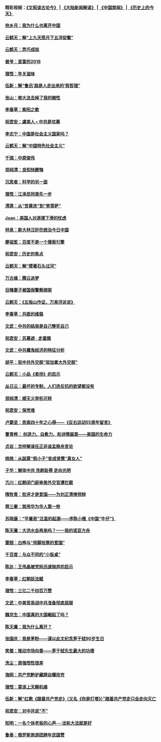 #### 精彩视频：[《文昭谈古论今》](https://github.com/gfw-breaker/wenzhao/blob/master/README.md?t=01260930) | [《大陆新闻解读》](https://github.com/gfw-breaker/ntdtv-comedy/blob/master/README.md?t=01260930) | [《中国禁闻》](https://github.com/gfw-breaker/ntdtv-news/blob/master/README.md?t=01260930) | [《历史上的今天》](https://github.com/gfw-breaker/today-in-history/blob/master/README.md?t=01260930) 

#### [他乡月：我为什么也离开中国](../pages/nsc993/n11003553.md?t=01260930) 

#### [云鹤天：解“上九天揽月下五洋捉鳖”](../pages/nsc993/n11000750.md?t=01260930) 

#### [云鹤天：弄巧成拙](../pages/nsc993/n11000722.md?t=01260930) 

#### [兽爷：首富的2018](../pages/nsc993/n11000693.md?t=01260930) 

#### [理悟：年关滋味](../pages/nsc993/n10998847.md?t=01260930) 

#### [伍新：解“鲁迅‘路是人走出来的’假哲理”](../pages/nsc993/n10998777.md?t=01260930) 

#### [张山：修大法去掉了我的赌性](../pages/nsc993/n10997702.md?t=01260930) 

#### [李春草：紫阳之歌](../pages/nsc993/n10997679.md?t=01260930) 

#### [祝君安：虞美人 • 中共是坟墓](../pages/nsc993/n10996090.md?t=01260930) 

#### [李志宁：中国是社会主义国家吗？](../pages/nsc993/n10996097.md?t=01260930) 

#### [云鹤天：解“中国特色社会主义”](../pages/nsc993/n10996043.md?t=01260930) 

#### [千瑞：中原俊伟](../pages/nsc993/n10995401.md?t=01260930) 

#### [郑纯清：良知快醒悔](../pages/nsc993/n10995385.md?t=01260930) 

#### [沉思者：科学的另一面](../pages/nsc993/n10996074.md?t=01260930) 

#### [理悟：江泽民同类先一步](../pages/nsc993/n10995378.md?t=01260930) 

#### [清莲：从“苦黄连”到“笑菩萨”](../pages/nsc993/n10995466.md?t=01260930) 

#### [Joan：美国人对道德下滑的忧虑](../pages/nsc993/n10995424.md?t=01260930) 

#### [林泉：斯大林汉奸在统治今日中国](../pages/nsc993/n10995210.md?t=01260930) 

#### [廖祖笙：百度不是一个搜索引擎](../pages/nsc993/n10994961.md?t=01260930) 

#### [祝君安：历史的焦点](../pages/nsc993/n10994925.md?t=01260930) 

#### [云鹤天：解“摸著石头过河”](../pages/nsc993/n10993325.md?t=01260930) 

#### [万古缘：腾云追梦](../pages/nsc993/n10993120.md?t=01260930) 

#### [目睹妻子被国保警察绑架](../pages/nsc993/n10991525.md?t=01260930) 

#### [云鹤天：《五指山作证，万泉河诉说》](../pages/nsc993/n10991603.md?t=01260930) 

#### [李春草：共匪的维稳](../pages/nsc993/n10991348.md?t=01260930) 

#### [文武：中共的结局是自己整死自己](../pages/nsc993/n10989899.md?t=01260930) 

#### [祝君安：苏幕遮 · 走着瞧](../pages/nsc993/n10988901.md?t=01260930) 

#### [文武：中共魔鬼经济的特征分析](../pages/nsc993/n10987387.md?t=01260930) 

#### [胡平：驳中共外交部“驳加拿大外交部”](../pages/nsc993/n10987378.md?t=01260930) 

#### [云鹤天：小品《卖拐》的启示](../pages/nsc993/n10984392.md?t=01260930) 

#### [丛日云：最坏的专制，人们连反抗的欲望都没有](../pages/nsc993/n10984377.md?t=01260930) 

#### [郑纯清：顺天义举机可转](../pages/nsc993/n10984369.md?t=01260930) 

#### [祝君安：保党难](../pages/nsc993/n10984362.md?t=01260930) 

#### [卢蒙坚：思索四十年之心得——《反右运动55周年留言》](../pages/nsc993/n10984355.md?t=01260930) 

#### [曹青桦： 创造力、自愈力、和诗情画意——美国的生命力](../pages/nsc993/n10984216.md?t=01260930) 

#### [贞岩：怎样解读任正非谈孟晚舟言论](../pages/nsc993/n10984650.md?t=01260930) 

#### [桃桃：从跋扈“假小子”变成贤慧“真女人”](../pages/nsc993/n10984416.md?t=01260930) 

#### [子华：解体中共 洗刷耻辱 走向光明](../pages/nsc993/n10984019.md?t=01260930) 

#### [亢川：红朝闭门庭审美外交官遭拦截](../pages/nsc993/n10984050.md?t=01260930) 

#### [隋牧青：批评才是爱国——为刘正清律师辩](../pages/nsc993/n10983057.md?t=01260930) 

#### [蒋三秦：禁用华为华人第一枪](../pages/nsc993/n10982973.md?t=01260930) 

#### [苏晓康：“平庸恶”泛滥的起源——序陈小雅《中国“牛仔”》](../pages/nsc993/n10982008.md?t=01260930) 

#### [陈天庸：大洪水会再来吗？一一我的诺亚方舟](../pages/nsc993/n10981086.md?t=01260930) 

#### [雷颐：白桦与“用脚投票的爱国”](../pages/nsc993/n10981048.md?t=01260930) 

#### [千百度：与众不同的“小饭桌”](../pages/nsc993/n10978639.md?t=01260930) 

#### [陈达：王伟晶被党妈迅速抛弃的启示](../pages/nsc993/n10976450.md?t=01260930) 

#### [李春草：红朝妖法赋](../pages/nsc993/n10976387.md?t=01260930) 

#### [理悟：三亿二千四百万赞](../pages/nsc993/n10975966.md?t=01260930) 

#### [文武：中美贸易战中共准备彻底屈服](../pages/nsc993/n10974571.md?t=01260930) 

#### [魏京生：中国真的大国崛起了吗？](../pages/nsc993/n10974530.md?t=01260930) 

#### [陈天庸：我为什么离开？](../pages/nsc993/n10974493.md?t=01260930) 

#### [张国庆：我是茅粉——谨以此文纪念茅于轼90岁生日](../pages/nsc993/n10974477.md?t=01260930) 

#### [笑蜀：推动市场向善——茅于轼先生最大的功德](../pages/nsc993/n10974451.md?t=01260930) 

#### [洗尘：周强悟性很差](../pages/nsc993/n10973701.md?t=01260930) 

#### [海网：共产党黔驴藏蹄自曝技穷](../pages/nsc993/n10969562.md?t=01260930) 

#### [理悟：莫误上天赐机缘](../pages/nsc993/n10969514.md?t=01260930) 

#### [伍新：解“红歌《跟着共产党走》（又名《你是灯塔》）”跟着共产党走只会走向灭亡](../pages/nsc993/n10969074.md?t=01260930) 

#### [祝君安：对中共说“不”](../pages/nsc993/n10968464.md?t=01260930) 

#### [知明：一名个体老板的心声──法轮大法就是好](../pages/nsc993/n10967473.md?t=01260930) 

#### [鲁泰：俄罗斯旅游团跨年民国赞](../pages/nsc993/n10967035.md?t=01260930) 

